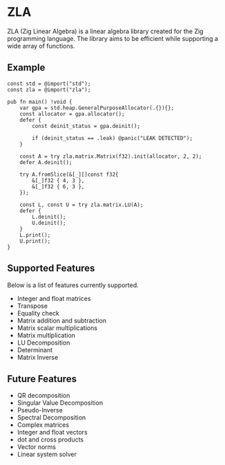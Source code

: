 # ZLA

ZLA (Zig Linear Algebra) is a linear algebra library created for the Zig programming language. The library aims to be efficient while supporting a wide array of functions.

## Example

```zig
const std = @import("std");
const zla = @import("zla");

pub fn main() !void {
    var gpa = std.heap.GeneralPurposeAllocator(.{}){};
    const allocator = gpa.allocator();
    defer {
        const deinit_status = gpa.deinit();

        if (deinit_status == .leak) @panic("LEAK DETECTED");
    }

    const A = try zla.matrix.Matrix(f32).init(allocator, 2, 2);
    defer A.deinit();

    try A.fromSlice(&[_][]const f32{
        &[_]f32 { 4, 3 },
        &[_]f32 { 6, 3 },
    });

    const L, const U = try zla.matrix.LU(A);
    defer {
        L.deinit();
        U.deinit();
    }
    L.print();
    U.print();
}

```

## Supported Features

Below is a list of features currently supported.

* Integer and float matrices
* Transpose
* Equality check
* Matrix addition and subtraction
* Matrix scalar multiplications
* Matrix multiplication
* LU Decomposition
* Determinant
* Matrix Inverse

## Future Features

* QR decomposition
* Singular Value Decomposition
* Pseudo-Inverse
* Spectral Decomposition
* Complex matrices
* Integer and float vectors
* dot and cross products
* Vector norms
* Linear system solver
